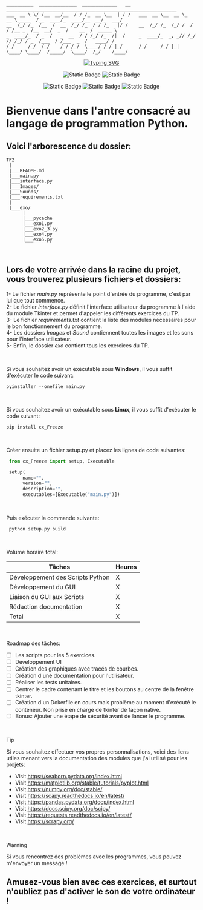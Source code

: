 
    __________  ______________  _____________   __   _______________________________________________________________
    ___  __ \ \/ /__  __/__  / / /_  __ \__  | / /   ___  __ \__  __ \_  __ \_____  /__  ____/_  ____/__  __/_  ___/
    __  /_/ /_  /__  /  __  /_/ /_  / / /_   |/ /    __  /_/ /_  /_/ /  / / /__ _  /__  __/  _  /    __  /  _____ \ 
    _  ____/_  / _  /   _  __  / / /_/ /_  /|  /     _  ____/_  _, _// /_/ // /_/ / _  /___  / /___  _  /   ____/ / 
    /_/     /_/  /_/    /_/ /_/  \____/ /_/ |_/      /_/     /_/ |_| \____/ \____/  /_____/  \____/  /_/    /____/ 

<div align="center">

[![Typing SVG](https://readme-typing-svg.demolab.com?font=Fira+Code&pause=1000&color=326CE5&center=true&vCenter=true&random=false&width=435&lines=Work+smarter%2C+not+harder+%F0%9F%A4%A1)](https://git.io/typing-svg)

![Static Badge](https://img.shields.io/badge/Python-3776AB?style=for-the-badge&logo=Python&labelColor=black&color=%233776AB) ![Static Badge](https://img.shields.io/badge/SQLite-003B57?style=for-the-badge&logo=SQLite&labelColor=black&color=%23003B57)

![Static Badge](https://img.shields.io/badge/Linux-FCC624?style=for-the-badge&logo=Linux&labelColor=black&color=%23FCC624) ![Static Badge](https://img.shields.io/badge/Windows-0078D4?style=for-the-badge&logo=Windows&labelColor=black&color=%230078D4) ![Static Badge](https://img.shields.io/badge/Docker-2496ED?style=for-the-badge&logo=Docker&labelColor=black&color=%232496ED)

</div>

# Bienvenue dans l'antre consacré au langage de programmation Python.

## Voici l'arborescence du dossier:
    TP2
     |
     |___README.md
     |___main.py
     |___interface.py
     |___Images/
     |___Sounds/
     |___requirements.txt
     |
     |___exo/
          |
          |___pycache
          |___exo1.py
          |___exo2_3.py
          |___exo4.py
          |___exo5.py
     
<br>

## Lors de votre arrivée dans la racine du projet, vous trouverez plusieurs fichiers et dossiers:
  1- Le fichier *main.py* représente le point d'entrée du programme, c'est par lui que tout commence.<br>
  2- Le fichier *interface.py* définit l'interface utilisateur du programme à l'aide du module Tkinter et permet d'appeler les différents exercices du TP.<br>
  3- Le fichier *requirements.txt* contient la liste des modules nécessaires pour le bon fonctionnement du programme.<br>
  4- Les dossiers *Images* et *Sound* contiennent toutes les images et les sons pour l'interface utilisateur.<br>
  5- Enfin, le dossier *exo* contient tous les exercices du TP.

<br>

Si vous souhaitez avoir un exécutable sous **Windows**, il vous suffit d'exécuter le code suivant:
  ```shell
  pyinstaller --onefile main.py
  ```

<br>

Si vous souhaitez avoir un exécutable sous **Linux**, il vous suffit d'exécuter le code suivant:
  ```shell
  pip install cx_Freeze
  ```

<br>

Créer ensuite un fichier setup.py et placez les lignes de code suivantes:
  ```python
   from cx_Freeze import setup, Executable

   setup(
        name="",
        version="",
        description="",
        executables=[Executable("main.py")])
  ```

<br>

Puis exécuter la commande suivante:
  ```shell
   python setup.py build
  ```

<br>

Volume horaire total:

| Tâches  | Heures |
| ------------- | ------------- |
| Développement des Scripts Python  | X |
| Développement du GUI  | X |
| Liaison du GUI aux Scripts | X |
| Rédaction documentation| X |
| Total | X |

<br>

Roadmap des tâches:

- [ ] Les scripts pour les 5 exercices.
- [ ] Développement UI 
- [ ] Création des graphiques avec tracés de courbes.
- [ ] Création d'une documentation pour l'utilisateur.
- [ ] Réaliser les tests unitaires.
- [ ] Centrer le cadre contenant le titre et les boutons au centre de la fenêtre tkinter.
- [ ] Création d'un Dokerfile en cours mais problème au moment d'exécuté le conteneur. Non prise en charge de tkinter de façon native.
- [ ] Bonus: Ajouter une étape de sécurité avant de lancer le programme.

<br>

> [!TIP]
> Si vous souhaitez effectuer vos propres personnalisations, voici des liens utiles menant vers la documentation des modules que j'ai utilisé pour les projets:
>  - Visit https://seaborn.pydata.org/index.html
>  - Visit https://matplotlib.org/stable/tutorials/pyplot.html
>  - Visit https://numpy.org/doc/stable/
>  - Visit https://scapy.readthedocs.io/en/latest/
>  - Visit https://pandas.pydata.org/docs/index.html
>  - Visit https://docs.scipy.org/doc/scipy/
>  - Visit https://requests.readthedocs.io/en/latest/
>  - Visit https://scrapy.org/

<br>

> [!WARNING]
> Si vous rencontrez des problèmes avec les programmes, vous pouvez m'envoyer un message !

## Amusez-vous bien avec ces exercices, et surtout n'oubliez pas d'activer le son de votre ordinateur !
